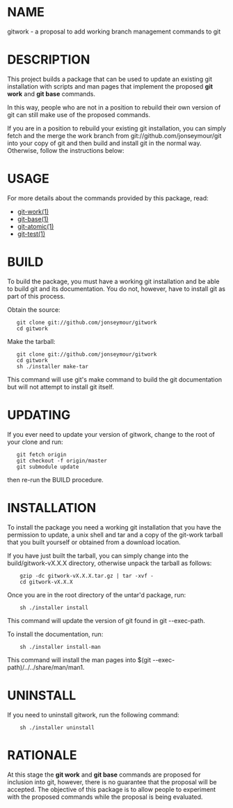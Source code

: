 NAME
====
gitwork - a proposal to add working branch management commands to git

DESCRIPTION
===========
This project builds a package that can be used to update an existing git installation with scripts
and man pages that implement the proposed **git work** and **git base** commands.

In this way, people who are not in a position to rebuild their own version of git can still
make use of the proposed commands.

If you are in a position to rebuild your existing git installation, you can simply
fetch and the merge the work branch from git://github.com/jonseymour/git into your copy of git
and then build and install git in the normal way. Otherwise, follow the instructions below:

USAGE
=====
For more details about the commands provided by this package, read:
<ul>
<li><a href="https://jonseymour.s3.amazonaws.com/git-work.html" target="browse">git-work(1)</a></li>
<li><a href="https://jonseymour.s3.amazonaws.com/git-base.html" target="browse">git-base(1)</a></li>
<li><a href="https://jonseymour.s3.amazonaws.com/git-atomic.html" target="browse">git-atomic(1)</a></li>
<li><a href="https://jonseymour.s3.amazonaws.com/git-test.html" target="browse">git-test(1)</a></li>
</ul>


BUILD
=====
To build the package, you must have a working git installation and be able to build git
and its documentation. You do not, however, have to install git as part of this process.

Obtain the source:

       git clone git://github.com/jonseymour/gitwork
       cd gitwork

Make the tarball:

       git clone git://github.com/jonseymour/gitwork
       cd gitwork
       sh ./installer make-tar

This command will use git's make command to build the git documentation but
will not attempt to install git itself.

UPDATING
========
If you ever need to update your version of gitwork, change to
the root of your clone and run:

       git fetch origin
       git checkout -f origin/master
       git submodule update

then re-run the BUILD procedure.

INSTALLATION
============
To install the package you need a working git installation that you have the
permission to update, a unix shell and tar and a copy of the git-work tarball
that you built yourself or obtained from a download location.

If you have just built the tarball, you can simply change into the
build/gitwork-vX.X.X directory, otherwise unpack the tarball
as follows:

        gzip -dc gitwork-vX.X.X.tar.gz | tar -xvf -
        cd gitwork-vX.X.X

Once you are in the root directory of the untar'd package, run:

        sh ./installer install

This command will update the version of git found in git --exec-path.

To install the documentation, run:

        sh ./installer install-man

This command will install the man pages into $(git --exec-path)/../../share/man/man1.

UNINSTALL
=========
If you need to uninstall gitwork, run the following command:

        sh ./installer uninstall

RATIONALE
=========
At this stage the **git work** and **git base** commands are proposed for inclusion
into git, however, there is no guarantee that the proposal will be accepted. The
objective of this package is to allow people to experiment with the proposed
commands while the proposal is being evaluated.
